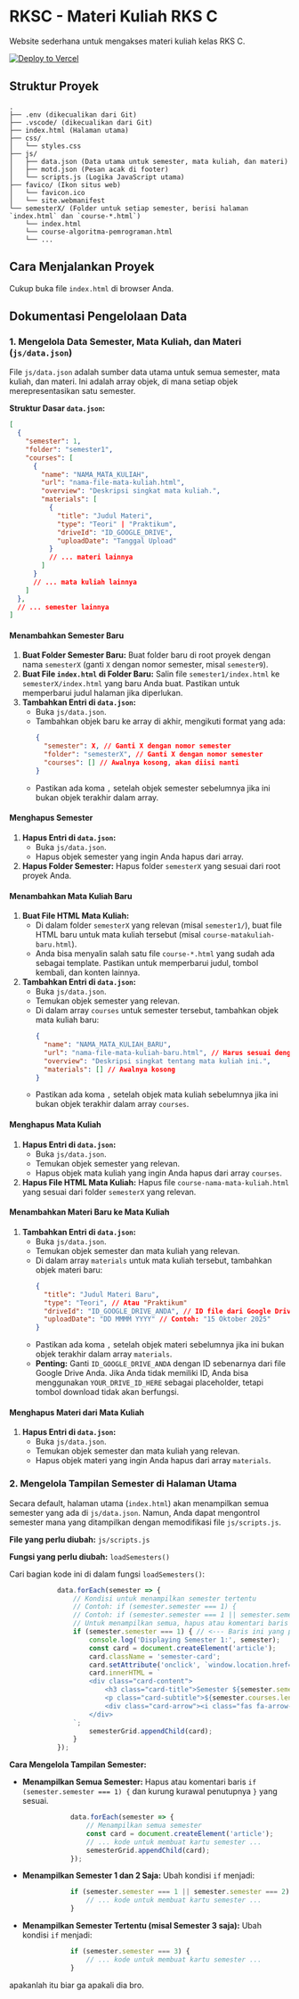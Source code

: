 # RKSC - Materi Kuliah RKS C

Website sederhana untuk mengakses materi kuliah kelas RKS C.

[![Deploy to Vercel](https://vercel.com/button)](https://vercel.com/new/git/external?repository-url=https%3A%2F%2Fgithub.com%2Fkaylaradf%2Fper1sai)

## Struktur Proyek

```
.
├── .env (dikecualikan dari Git)
├── .vscode/ (dikecualikan dari Git)
├── index.html (Halaman utama)
├── css/
│   └── styles.css
├── js/
│   ├── data.json (Data utama untuk semester, mata kuliah, dan materi)
│   ├── motd.json (Pesan acak di footer)
│   └── scripts.js (Logika JavaScript utama)
├── favico/ (Ikon situs web)
│   └── favicon.ico
│   └── site.webmanifest
└── semesterX/ (Folder untuk setiap semester, berisi halaman `index.html` dan `course-*.html`)
    └── index.html
    └── course-algoritma-pemrograman.html
    └── ...
```

## Cara Menjalankan Proyek

Cukup buka file `index.html` di browser Anda.

## Dokumentasi Pengelolaan Data

### 1. Mengelola Data Semester, Mata Kuliah, dan Materi (`js/data.json`)

File `js/data.json` adalah sumber data utama untuk semua semester, mata kuliah, dan materi. Ini adalah array objek, di mana setiap objek merepresentasikan satu semester.

**Struktur Dasar `data.json`:**

```json
[
  {
    "semester": 1,
    "folder": "semester1",
    "courses": [
      {
        "name": "NAMA_MATA_KULIAH",
        "url": "nama-file-mata-kuliah.html",
        "overview": "Deskripsi singkat mata kuliah.",
        "materials": [
          {
            "title": "Judul Materi",
            "type": "Teori" | "Praktikum",
            "driveId": "ID_GOOGLE_DRIVE",
            "uploadDate": "Tanggal Upload"
          }
          // ... materi lainnya
        ]
      }
      // ... mata kuliah lainnya
    ]
  },
  // ... semester lainnya
]
```

#### Menambahkan Semester Baru

1.  **Buat Folder Semester Baru:** Buat folder baru di root proyek dengan nama `semesterX` (ganti `X` dengan nomor semester, misal `semester9`).
2.  **Buat File `index.html` di Folder Baru:** Salin file `semester1/index.html` ke `semesterX/index.html` yang baru Anda buat. Pastikan untuk memperbarui judul halaman jika diperlukan.
3.  **Tambahkan Entri di `data.json`:**
    *   Buka `js/data.json`.
    *   Tambahkan objek baru ke array di akhir, mengikuti format yang ada:
        ```json
        {
          "semester": X, // Ganti X dengan nomor semester
          "folder": "semesterX", // Ganti X dengan nomor semester
          "courses": [] // Awalnya kosong, akan diisi nanti
        }
        ```
    *   Pastikan ada koma `,` setelah objek semester sebelumnya jika ini bukan objek terakhir dalam array.

#### Menghapus Semester

1.  **Hapus Entri di `data.json`:**
    *   Buka `js/data.json`.
    *   Hapus objek semester yang ingin Anda hapus dari array.
2.  **Hapus Folder Semester:** Hapus folder `semesterX` yang sesuai dari root proyek Anda.

#### Menambahkan Mata Kuliah Baru

1.  **Buat File HTML Mata Kuliah:**
    *   Di dalam folder `semesterX` yang relevan (misal `semester1/`), buat file HTML baru untuk mata kuliah tersebut (misal `course-matakuliah-baru.html`).
    *   Anda bisa menyalin salah satu file `course-*.html` yang sudah ada sebagai template. Pastikan untuk memperbarui judul, tombol kembali, dan konten lainnya.
2.  **Tambahkan Entri di `data.json`:**
    *   Buka `js/data.json`.
    *   Temukan objek semester yang relevan.
    *   Di dalam array `courses` untuk semester tersebut, tambahkan objek mata kuliah baru:
        ```json
        {
          "name": "NAMA_MATA_KULIAH_BARU",
          "url": "nama-file-mata-kuliah-baru.html", // Harus sesuai dengan nama file HTML yang Anda buat
          "overview": "Deskripsi singkat tentang mata kuliah ini.",
          "materials": [] // Awalnya kosong
        }
        ```
    *   Pastikan ada koma `,` setelah objek mata kuliah sebelumnya jika ini bukan objek terakhir dalam array `courses`.

#### Menghapus Mata Kuliah

1.  **Hapus Entri di `data.json`:**
    *   Buka `js/data.json`.
    *   Temukan objek semester yang relevan.
    *   Hapus objek mata kuliah yang ingin Anda hapus dari array `courses`.
2.  **Hapus File HTML Mata Kuliah:** Hapus file `course-nama-mata-kuliah.html` yang sesuai dari folder `semesterX` yang relevan.

#### Menambahkan Materi Baru ke Mata Kuliah

1.  **Tambahkan Entri di `data.json`:**
    *   Buka `js/data.json`.
    *   Temukan objek semester dan mata kuliah yang relevan.
    *   Di dalam array `materials` untuk mata kuliah tersebut, tambahkan objek materi baru:
        ```json
        {
          "title": "Judul Materi Baru",
          "type": "Teori", // Atau "Praktikum"
          "driveId": "ID_GOOGLE_DRIVE_ANDA", // ID file dari Google Drive
          "uploadDate": "DD MMMM YYYY" // Contoh: "15 Oktober 2025"
        }
        ```
    *   Pastikan ada koma `,` setelah objek materi sebelumnya jika ini bukan objek terakhir dalam array `materials`.
    *   **Penting:** Ganti `ID_GOOGLE_DRIVE_ANDA` dengan ID sebenarnya dari file Google Drive Anda. Jika Anda tidak memiliki ID, Anda bisa menggunakan `YOUR_DRIVE_ID_HERE` sebagai placeholder, tetapi tombol download tidak akan berfungsi.

#### Menghapus Materi dari Mata Kuliah

1.  **Hapus Entri di `data.json`:**
    *   Buka `js/data.json`.
    *   Temukan objek semester dan mata kuliah yang relevan.
    *   Hapus objek materi yang ingin Anda hapus dari array `materials`.

### 2. Mengelola Tampilan Semester di Halaman Utama

Secara default, halaman utama (`index.html`) akan menampilkan semua semester yang ada di `js/data.json`. Namun, Anda dapat mengontrol semester mana yang ditampilkan dengan memodifikasi file `js/scripts.js`.

**File yang perlu diubah:** `js/scripts.js`

**Fungsi yang perlu diubah:** `loadSemesters()`

Cari bagian kode ini di dalam fungsi `loadSemesters()`:

```javascript
            data.forEach(semester => {
                // Kondisi untuk menampilkan semester tertentu
                // Contoh: if (semester.semester === 1) {
                // Contoh: if (semester.semester === 1 || semester.semester === 2) {
                // Untuk menampilkan semua, hapus atau komentari baris 'if' di bawah ini.
                if (semester.semester === 1) { // <--- Baris ini yang perlu diubah
                    console.log('Displaying Semester 1:', semester);
                    const card = document.createElement('article');
                    card.className = 'semester-card';
                    card.setAttribute('onclick', `window.location.href='${semester.folder}/'`);
                    card.innerHTML = `
                    <div class="card-content">
                        <h3 class="card-title">Semester ${semester.semester}</h3>
                        <p class="card-subtitle">${semester.courses.length} mata kuliah tersedia</p>
                        <div class="card-arrow"><i class="fas fa-arrow-right"></i></div>
                    </div>
                `;
                    semesterGrid.appendChild(card);
                }
            });
```

**Cara Mengelola Tampilan Semester:**

*   **Menampilkan Semua Semester:**
    Hapus atau komentari baris `if (semester.semester === 1) {` dan kurung kurawal penutupnya `}` yang sesuai.
    ```javascript
                data.forEach(semester => {
                    // Menampilkan semua semester
                    const card = document.createElement('article');
                    // ... kode untuk membuat kartu semester ...
                    semesterGrid.appendChild(card);
                });
    ```

*   **Menampilkan Semester 1 dan 2 Saja:**
    Ubah kondisi `if` menjadi:
    ```javascript
                if (semester.semester === 1 || semester.semester === 2) {
                    // ... kode untuk membuat kartu semester ...
                }
    ```

*   **Menampilkan Semester Tertentu (misal Semester 3 saja):**
    Ubah kondisi `if` menjadi:
    ```javascript
                if (semester.semester === 3) {
                    // ... kode untuk membuat kartu semester ...
                }
    ```

apakanlah itu biar ga apakali dia bro.
